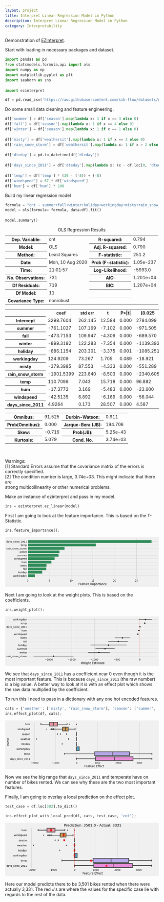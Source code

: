 ```yaml
---
layout: project
title: Interpret Linear Regression Model in Python
description: Interpret Linear Regression Model in Python
category: Interpretability
---
```


Demonstration of [EZInterpret](https://github.com/sik-flow/ezinterpret/blob/master/ezinterpret.py).

Start with loading in necessary packages and dataset. 


```python
import pandas as pd
from statsmodels.formula.api import ols
import numpy as np
import matplotlib.pyplot as plt
import seaborn as sns

import ezinterpret
```


```python
df = pd.read_csv('https://raw.githubusercontent.com/sik-flow/datasets/master/bike.csv')
```

Do some small data cleaning and feature engineering. 


```python
df['summer'] = df['season'].map(lambda x: 1 if x == 3 else 0)
df['fall'] = df['season'].map(lambda x: 1 if x == 4 else 0)
df['winter'] = df['season'].map(lambda x: 1 if x == 1 else 0)

df['misty'] = df['weathersit'].map(lambda x: 1 if x == 2 else 0)
df['rain_snow_storm'] = df['weathersit'].map(lambda x: 1 if x > 2 else 0)

df['dteday'] = pd.to_datetime(df['dteday'])

df['days_since_2011'] = df['dteday'].map(lambda x: (x - df.loc[0, 'dteday']).days)

df['temp'] = df['temp'] * (39 - (-8)) + (-8)
df['windspeed'] = 67 * df['windspeed']
df['hum'] = df['hum'] * 100
```

Build my linear regression model 


```python
formula = "cnt ~ summer+fall+winter+holiday+workingday+misty+rain_snow_storm+temp+hum+windspeed+days_since_2011"
model = ols(formula= formula, data=df).fit()

model.summary()
```




<table class="simpletable">
<caption>OLS Regression Results</caption>
<tr>
  <th>Dep. Variable:</th>           <td>cnt</td>       <th>  R-squared:         </th> <td>   0.794</td> 
</tr>
<tr>
  <th>Model:</th>                   <td>OLS</td>       <th>  Adj. R-squared:    </th> <td>   0.790</td> 
</tr>
<tr>
  <th>Method:</th>             <td>Least Squares</td>  <th>  F-statistic:       </th> <td>   251.2</td> 
</tr>
<tr>
  <th>Date:</th>             <td>Mon, 10 Aug 2020</td> <th>  Prob (F-statistic):</th> <td>1.05e-237</td>
</tr>
<tr>
  <th>Time:</th>                 <td>21:01:57</td>     <th>  Log-Likelihood:    </th> <td> -5993.0</td> 
</tr>
<tr>
  <th>No. Observations:</th>      <td>   731</td>      <th>  AIC:               </th> <td>1.201e+04</td>
</tr>
<tr>
  <th>Df Residuals:</th>          <td>   719</td>      <th>  BIC:               </th> <td>1.207e+04</td>
</tr>
<tr>
  <th>Df Model:</th>              <td>    11</td>      <th>                     </th>     <td> </td>    
</tr>
<tr>
  <th>Covariance Type:</th>      <td>nonrobust</td>    <th>                     </th>     <td> </td>    
</tr>
</table>
<table class="simpletable">
<tr>
         <td></td>            <th>coef</th>     <th>std err</th>      <th>t</th>      <th>P>|t|</th>  <th>[0.025</th>    <th>0.975]</th>  
</tr>
<tr>
  <th>Intercept</th>       <td> 3298.7604</td> <td>  262.145</td> <td>   12.584</td> <td> 0.000</td> <td> 2784.099</td> <td> 3813.422</td>
</tr>
<tr>
  <th>summer</th>          <td> -761.1027</td> <td>  107.169</td> <td>   -7.102</td> <td> 0.000</td> <td> -971.505</td> <td> -550.701</td>
</tr>
<tr>
  <th>fall</th>            <td> -473.7153</td> <td>  109.947</td> <td>   -4.309</td> <td> 0.000</td> <td> -689.570</td> <td> -257.860</td>
</tr>
<tr>
  <th>winter</th>          <td> -899.3182</td> <td>  122.283</td> <td>   -7.354</td> <td> 0.000</td> <td>-1139.393</td> <td> -659.243</td>
</tr>
<tr>
  <th>holiday</th>         <td> -686.1154</td> <td>  203.301</td> <td>   -3.375</td> <td> 0.001</td> <td>-1085.251</td> <td> -286.980</td>
</tr>
<tr>
  <th>workingday</th>      <td>  124.9209</td> <td>   73.267</td> <td>    1.705</td> <td> 0.089</td> <td>  -18.921</td> <td>  268.763</td>
</tr>
<tr>
  <th>misty</th>           <td> -379.3985</td> <td>   87.553</td> <td>   -4.333</td> <td> 0.000</td> <td> -551.289</td> <td> -207.508</td>
</tr>
<tr>
  <th>rain_snow_storm</th> <td>-1901.5399</td> <td>  223.640</td> <td>   -8.503</td> <td> 0.000</td> <td>-2340.605</td> <td>-1462.475</td>
</tr>
<tr>
  <th>temp</th>            <td>  110.7096</td> <td>    7.043</td> <td>   15.718</td> <td> 0.000</td> <td>   96.882</td> <td>  124.537</td>
</tr>
<tr>
  <th>hum</th>             <td>  -17.3772</td> <td>    3.169</td> <td>   -5.483</td> <td> 0.000</td> <td>  -23.600</td> <td>  -11.155</td>
</tr>
<tr>
  <th>windspeed</th>       <td>  -42.5135</td> <td>    6.892</td> <td>   -6.169</td> <td> 0.000</td> <td>  -56.044</td> <td>  -28.983</td>
</tr>
<tr>
  <th>days_since_2011</th> <td>    4.9264</td> <td>    0.173</td> <td>   28.507</td> <td> 0.000</td> <td>    4.587</td> <td>    5.266</td>
</tr>
</table>
<table class="simpletable">
<tr>
  <th>Omnibus:</th>       <td>91.525</td> <th>  Durbin-Watson:     </th> <td>   0.911</td>
</tr>
<tr>
  <th>Prob(Omnibus):</th> <td> 0.000</td> <th>  Jarque-Bera (JB):  </th> <td> 194.706</td>
</tr>
<tr>
  <th>Skew:</th>          <td>-0.719</td> <th>  Prob(JB):          </th> <td>5.25e-43</td>
</tr>
<tr>
  <th>Kurtosis:</th>      <td> 5.079</td> <th>  Cond. No.          </th> <td>3.74e+03</td>
</tr>
</table><br/><br/>Warnings:<br/>[1] Standard Errors assume that the covariance matrix of the errors is correctly specified.<br/>[2] The condition number is large, 3.74e+03. This might indicate that there are<br/>strong multicollinearity or other numerical problems.



Make an instance of ezinterpret and pass in my model. 


```python
ins = ezinterpret.ez_linear(model)
```

First I am going to look at the feature importance.  This is based on the T-Statistic.


```python
ins.feature_importance();
```


![png](https://raw.githubusercontent.com/sik-flow/sik-flow.github.io/master/_projects/images/example_of_ezinterpret_files/example_of_ezinterpret_10_0.png)


Next I am going to look at the weight plots.  This is based on the coefficients.  


```python
ins.weight_plot();
```


![png](https://raw.githubusercontent.com/sik-flow/sik-flow.github.io/master/_projects/images/example_of_ezinterpret_files/example_of_ezinterpret_12_0.png)


We see that `days_since_2011` has a coefficient near 0 even though it is the most important feature.  This is because `days_since_2011` (the raw number) is a big value.  A better way to look at it is with an effect plot which shows the raw data multiplied by the coefficient.  

To run this I need to pass in a dictionary with any one hot encoded features. 


```python
cats = {'weather': ['misty', 'rain_snow_storm'], 'season': ['summer', 'fall', 'winter']}
ins.effect_plot(df, cats);
```


![png](https://raw.githubusercontent.com/sik-flow/sik-flow.github.io/master/_projects/images/example_of_ezinterpret_files/example_of_ezinterpret_14_0.png)


Now we see the big range that `days_since_2011` and temperate have on number of bikes rented.  We can see why these are the two most important features. 

Finally, I am going to overlay a local prediction on the effect plot. 


```python
test_case = df.loc[302].to_dict()
```


```python
ins.effect_plot_with_local_pred(df, cats, test_case, 'cnt');
```


![png](https://raw.githubusercontent.com/sik-flow/sik-flow.github.io/master/_projects/images/example_of_ezinterpret_files/example_of_ezinterpret_17_0.png)


Here our model predicts there to be 3,501 bikes rented when there were actually 3,331.  The red `x`'s are where the values for the specific case lie with regards to the rest of the data. 
